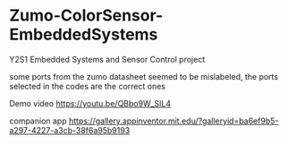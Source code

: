# Zumo-ColorSensor-EmbeddedSystems

Y2S1 Embedded Systems and Sensor Control project

some ports from the zumo datasheet seemed to be mislabeled, the ports selected in the codes are the correct ones

Demo video https://youtu.be/QBbo9W_SlL4

companion app https://gallery.appinventor.mit.edu/?galleryid=ba6ef9b5-a297-4227-a3cb-38f6a95b9193

